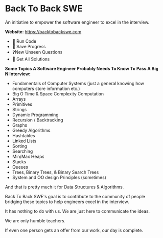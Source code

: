 # Back To Back SWE

An initiative to empower the software engineer to excel in the interview.

<b>Website:</b> https://backtobackswe.com <br>
- 🏃 Run Code
- 💾 Save Progress
- ❓New Unseen Questions
- 🔎 Get All Solutions

<b>Some Topics A Software Engineer Probably Needs To Know To Pass A Big N Interview:</b>

- Fundamentals of Computer Systems (just a general knowing how computers store information etc.)
- Big O Time & Space Complexity Computation
- Arrays
- Primitives
- Strings
- Dynamic Programming
- Recursion / Backtracking
- Graphs
- Greedy Algorithms
- Hashtables
- Linked Lists
- Sorting
- Searching
- Min/Max Heaps
- Stacks
- Queues
- Trees, Binary Trees, & Binary Search Trees
- System and OO design Principles (sometimes)

And that is pretty much it for Data Structures & Algorithms.

Back To Back SWE's goal is to contribute to the community of people bridging
these topics to help engineers excel in the interview.

It has nothing to do with us. We are just here to communicate the ideas.

We are only humble teachers.

If even one person gets an offer from our work, our day is complete.
